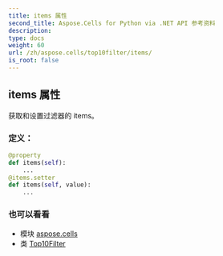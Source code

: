 ```yaml
---
title: items 属性
second_title: Aspose.Cells for Python via .NET API 参考资料
description:
type: docs
weight: 60
url: /zh/aspose.cells/top10filter/items/
is_root: false
---
```

## items 属性

获取和设置过滤器的 items。
### 定义：
```python
@property
def items(self):
    ...
@items.setter
def items(self, value):
    ...
```

### 也可以看看
* 模块 [aspose.cells](../../)
* 类 [Top10Filter](/cells/python-net/zh/aspose.cells/top10filter)
